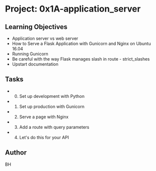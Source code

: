 # Project: 0x1A-application_server

## Learning Objectives
+ Application server vs web server
+ How to Serve a Flask Application with Gunicorn and Nginx on Ubuntu 16.04
+ Running Gunicorn
+ Be careful with the way Flask manages slash in route - strict_slashes
+ Upstart documentation

## Tasks
+ 0. Set up development with Python
+ 1. Set up production with Gunicorn
+ 2. Serve a page with Nginx
+ 3. Add a route with query parameters
+ 4. Let's do this for your API

## Author
BH